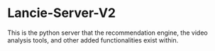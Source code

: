 # Lancie-Server-V2
This is the python server that the recommendation engine, the video analysis tools, and other added functionalities exist within.
